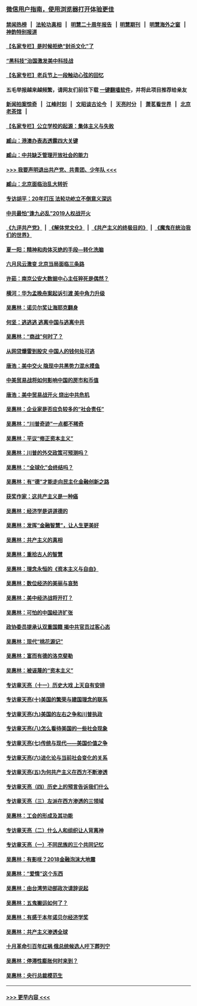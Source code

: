 ### [微信用户指南，使用浏览器打开体验更佳](https://github.com/gfw-breaker/banned-news1/blob/master/indexes/wechat-guide.md?t=0)
#### [禁闻热榜](热点新闻.md?t=0)  &nbsp;&nbsp;|&nbsp;&nbsp; [法轮功真相](https://github.com/gfw-breaker/truth/blob/master/README.md?t=0) &nbsp;&nbsp;|&nbsp;&nbsp; [明慧二十周年报告](https://github.com/gfw-breaker/mh-reports/blob/master/README.md?t=0) &nbsp;&nbsp;|&nbsp;&nbsp;[明慧期刊](https://github.com/gfw-breaker/mh-qikan) &nbsp;&nbsp;|&nbsp;&nbsp; [明慧海外之窗](https://github.com/gfw-breaker/mh-news/blob/master/README.md?t=0) &nbsp;&nbsp;|&nbsp;&nbsp; [神韵特别报道](https://github.com/gfw-breaker/mh-news/blob/master/shenyun.md?t=0)
#### [【名家专栏】是时候拒绝“封杀文化”了](../pages/nsc423/n11814093.md?t=02130222) 
#### [“黑科技”治国激发美中科技战](../pages/nsc423/n11638056.md?t=02130222) 
#### [【名家专栏】老兵节上一段触动心弦的回忆](../pages/nsc423/n11646016.md?t=02130222) 
#### 五毛举报越来越频繁，请网友们前往下载 [一键翻墙软件](https://github.com/gfw-breaker/ssr-accounts)，并将此项目推荐给亲友
#### [新闻拍案惊奇](https://github.com/gfw-breaker/banned-news1/blob/master/pages/link4.md) &nbsp;&nbsp;|&nbsp;&nbsp; [江峰时刻](https://github.com/gfw-breaker/banned-news1/blob/master/pages/link4.md) &nbsp;&nbsp;|&nbsp;&nbsp; [文昭谈古论今](https://github.com/gfw-breaker/banned-news1/blob/master/pages/link4.md) &nbsp;&nbsp;|&nbsp;&nbsp; [天亮时分](https://github.com/gfw-breaker/banned-news1/blob/master/pages/link4.md) &nbsp;&nbsp;|&nbsp;&nbsp; [萧茗看世界](https://github.com/gfw-breaker/banned-news1/blob/master/pages/link4.md) &nbsp;&nbsp;|&nbsp;&nbsp; [北京老茶馆](https://github.com/gfw-breaker/banned-news1/blob/master/pages/link4.md) &nbsp;&nbsp;|&nbsp;&nbsp; 
#### [【名家专栏】公立学校的起源：集体主义与失败](../pages/nsc423/n11601833.md?t=02130222) 
#### [臧山：港澳办表态透露四大关键](../pages/nsc423/n11421628.md?t=02130222) 
#### [臧山：中共缺乏管理开放社会的能力](../pages/nsc423/n11407457.md?t=02130222) 
#### [>>> 我要声明退出共产党、共青团、少年队 <<<](https://github.com/begood0513/goodnews/blob/master/quit/letter.md) 
#### [臧山：北京面临治乱大转折](../pages/nsc423/n11406895.md?t=02130222) 
#### [专访胡平：20年打压 法轮功屹立不倒意义深远](../pages/nsc423/n11398800.md?t=02130222) 
#### [中共最怕“逢九必乱”2019人权战开火](../pages/nsc423/n11385248.md?t=02130222) 
#### [《九评共产党》](https://github.com/begood0513/9ping.md/blob/master/README.md) &nbsp;|&nbsp; [《解体党文化》](../../../../jtdwh.md/blob/master/README.md)  &nbsp;|&nbsp; [《共产主义的终极目的》](../../../../gczydzjmd.md/blob/master/README.md) &nbsp;|&nbsp; [《魔鬼在统治我们的世界》](../../../../mgztzwmdsj.md/blob/master/README.md) 
#### [夏一阳：精神和肉体灭绝的手段—转化洗脑](../pages/nsc423/n11368250.md?t=02130222) 
#### [六月风云激变 北京当局面临三条路](../pages/nsc423/n11313668.md?t=02130222) 
#### [许茹：南京公安大数据中心主任猝死是偶然？](../pages/nsc423/n11064744.md?t=02130222) 
#### [横河：华为孟晚舟案起诉引渡 美中角力升级](../pages/nsc423/n11027230.md?t=02130222) 
#### [吴惠林：诺贝尔奖让海耶克翻身](../pages/nsc423/n10890049.md?t=02130222) 
#### [何坚：逃逃逃 逃离中国与逃离中共](../pages/nsc423/n10592891.md?t=02130222) 
#### [吴惠林：“商战”何时了？](../pages/nsc423/n10573558.md?t=02130222) 
#### [从网贷爆雷到股灾 中国人的钱何处可逃](../pages/nsc423/n10572800.md?t=02130222) 
#### [唐浩：美中交火 隐现中共黑势力混水摸鱼](../pages/nsc423/n10544040.md?t=02130222) 
#### [中美贸易战将如何影响中国的房市和币值](../pages/nsc423/n10543697.md?t=02130222) 
#### [唐浩：美中贸易战开火 烧出中共危机](../pages/nsc423/n10540126.md?t=02130222) 
#### [吴惠林：企业家是否应负较多的“社会责任”](../pages/nsc423/n10535022.md?t=02130222) 
#### [吴惠林：“川普奇迹”一点都不稀奇](../pages/nsc423/n10512808.md?t=02130222) 
#### [吴惠林：平议“修正资本主义”](../pages/nsc423/n10495724.md?t=02130222) 
#### [吴惠林：川普的外交政策可预测吗？](../pages/nsc423/n10462387.md?t=02130222) 
#### [吴惠林：“全球化”会终结吗？](../pages/nsc423/n10452838.md?t=02130222) 
#### [吴惠林：有“德”才能走向民主化金融创新之路](../pages/nsc423/n10432292.md?t=02130222) 
#### [获奖作家：这共产主义是一种癌](../pages/nsc423/n10431541.md?t=02130222) 
#### [吴惠林：经济学是讲道德的](../pages/nsc423/n10398014.md?t=02130222) 
#### [吴惠林：发挥“金融智慧”，让人生更美好](../pages/nsc423/n10375019.md?t=02130222) 
#### [吴惠林：共产主义的真相](../pages/nsc423/n10351394.md?t=02130222) 
#### [吴惠林：重拾古人的智慧](../pages/nsc423/n10337691.md?t=02130222) 
#### [吴惠林：理念永恒的《资本主义与自由》](../pages/nsc423/n10316274.md?t=02130222) 
#### [吴惠林：数位经济的美丽与哀愁](../pages/nsc423/n10292946.md?t=02130222) 
#### [吴惠林：美中经济战将开打？](../pages/nsc423/n10258825.md?t=02130222) 
#### [吴惠林：可怕的中国经济扩张](../pages/nsc423/n10219147.md?t=02130222) 
#### [政协委员提承认双重国籍 揭中共官员过客心态](../pages/nsc423/n10208809.md?t=02130222) 
#### [吴惠林：现代“桃花源记”](../pages/nsc423/n10185234.md?t=02130222) 
#### [吴惠林：富而有德的洛克斐勒](../pages/nsc423/n10142264.md?t=02130222) 
#### [吴惠林：被诬蔑的“资本主义”](../pages/nsc423/n10124816.md?t=02130222) 
#### [专访章天亮（十一）历史大戏 上天自有安排](../pages/nsc423/n10094905.md?t=02130222) 
#### [专访章天亮(十)美国的繁荣与建国理念的联系](../pages/nsc423/n10094899.md?t=02130222) 
#### [专访章天亮(九)美国的左右之争和川普执政](../pages/nsc423/n10094889.md?t=02130222) 
#### [专访章天亮(八)怎么看待美国的一些社会现象](../pages/nsc423/n10094857.md?t=02130222) 
#### [专访章天亮(七)传统与现代——美国价值之争](../pages/nsc423/n10093140.md?t=02130222) 
#### [专访章天亮(六)进化论与当前社会变化的关系](../pages/nsc423/n10092036.md?t=02130222) 
#### [专访章天亮(五)为何共产主义在西方不断渗透](../pages/nsc423/n10083620.md?t=02130222) 
#### [专访章天亮（四）历史上的预言告诉我们什么](../pages/nsc423/n10083606.md?t=02130222) 
#### [专访章天亮（三）左派在西方渗透的三领域](../pages/nsc423/n10081115.md?t=02130222) 
#### [吴惠林：工会的形成及其功能](../pages/nsc423/n10080633.md?t=02130222) 
#### [专访章天亮（二）什么人和组织让人背离神](../pages/nsc423/n10076637.md?t=02130222) 
#### [专访章天亮（一）不同民族的三个共同记忆](../pages/nsc423/n10074188.md?t=02130222) 
#### [吴惠林：有影呒？2018金融泡沫大地震](../pages/nsc423/n10040534.md?t=02130222) 
#### [吴惠林：“爱情”这个东西](../pages/nsc423/n10019423.md?t=02130222) 
#### [吴惠林：由台湾劳动部政次请辞说起](../pages/nsc423/n9979679.md?t=02130222) 
#### [吴惠林：五鬼搬运如何了？](../pages/nsc423/n9925338.md?t=02130222) 
#### [吴惠林：有感于本年诺贝尔经济学奖](../pages/nsc423/n9871883.md?t=02130222) 
#### [吴惠林：共产主义渗透全球](../pages/nsc423/n9812748.md?t=02130222) 
#### [十月革命引百年红祸 俄总统候选人吁下葬列宁](../pages/nsc423/n9810182.md?t=02130222) 
#### [吴惠林：停滞性膨胀何时来到？](../pages/nsc423/n9764136.md?t=02130222) 
#### [吴惠林：央行总裁模范生](../pages/nsc423/n9728134.md?t=02130222) 

----
#### [ >>> 更早内容 <<< ](../indexes/nsc423-earlier.md)
